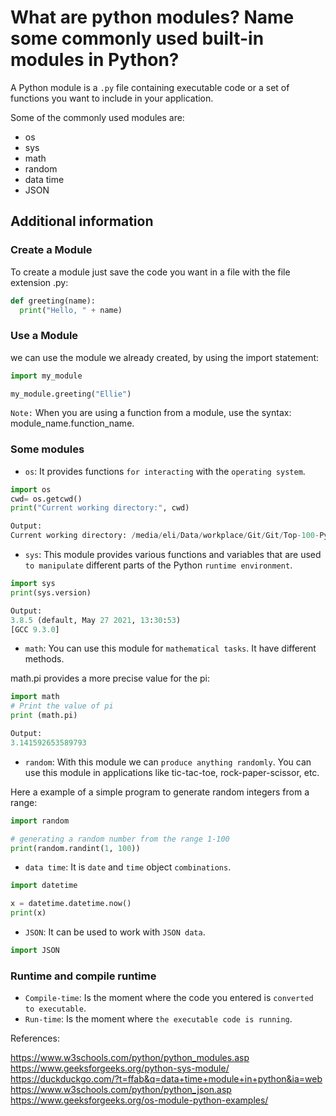 # What are python modules? Name some commonly used built-in modules in Python?

A Python module is a `.py` file containing executable code or a set of functions you want to include in your application.

Some of the commonly used modules are:

* os
* sys
* math
* random
* data time
* JSON

## Additional information

### Create a Module

To create a module just save the code you want in a file with the file extension .py:

```python
def greeting(name):
  print("Hello, " + name) 
```

### Use a Module

we can use the module we already created, by using the import statement:

```python
import my_module

my_module.greeting("Ellie")
```

`Note:` When you are using a function from a module, use the syntax: module_name.function_name.

### Some modules

* `os`: It provides functions `for interacting` with the `operating system`.

```python
import os
cwd= os.getcwd()
print("Current working directory:", cwd)

Output:
Current working directory: /media/eli/Data/workplace/Git/Git/Top-100-Python-Interview
```
  
* `sys`: This module  provides various functions and variables that are used `to manipulate` different parts of the Python `runtime environment`.

```python
import sys
print(sys.version)

Output:
3.8.5 (default, May 27 2021, 13:30:53) 
[GCC 9.3.0]
```

* `math`: You can use this module for `mathematical tasks`. It have different methods.

math.pi provides a more precise value for the pi:

```python
import math 
# Print the value of pi 
print (math.pi)

Output:
3.141592653589793
```
  
* `random`: With this module we can `produce anything randomly`.  You can use this module in applications like tic-tac-toe, rock-paper-scissor, etc.

Here a example of a simple program to generate random integers from a range:

```python
import random

# generating a random number from the range 1-100
print(random.randint(1, 100)) 
```

* `data time`: It is `date` and `time` object `combinations`.

```python
import datetime

x = datetime.datetime.now()
print(x) 
```

* `JSON`: It can be used to work with `JSON data`.

```python
import JSON
```

### Runtime and compile runtime

* `Compile-time`: Is the moment where the code you entered is `converted to executable`.
* `Run-time`: Is the moment where `the executable code is running`.

References:

https://www.w3schools.com/python/python_modules.asp
https://www.geeksforgeeks.org/python-sys-module/
https://duckduckgo.com/?t=ffab&q=data+time+module+in+python&ia=web
https://www.w3schools.com/python/python_json.asp
https://www.geeksforgeeks.org/os-module-python-examples/
